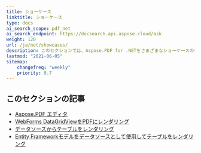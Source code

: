 ```yaml
---
title: ショーケース
linktitle: ショーケース
type: docs
ai_search_scope: pdf_net
ai_search_endpoint: https://docsearch.api.aspose.cloud/ask
weight: 120
url: /ja/net/showcases/
description: このセクションでは、Aspose.PDF for .NETをさまざまなショーケースの例でどのように使用できるかを説明します。
lastmod: "2021-06-05"
sitemap:
    changefreq: "weekly"
    priority: 0.7
---
```

## このセクションの記事

- [Aspose.PDF エディタ](/pdf/ja/net/aspose-pdf-editor/)
- [WebForms DataGridViewをPDFにレンダリング](/pdf/ja/net/render-webforms-datagridview-to-pdf/)
- [データソースからテーブルをレンダリング](/pdf/ja/net/render-table-from-the-data-source/)
- [Entity Frameworkモデルをデータソースとして使用してテーブルをレンダリング](/pdf/ja/net/render-table-using-entity-framework-model-as-data-source/)